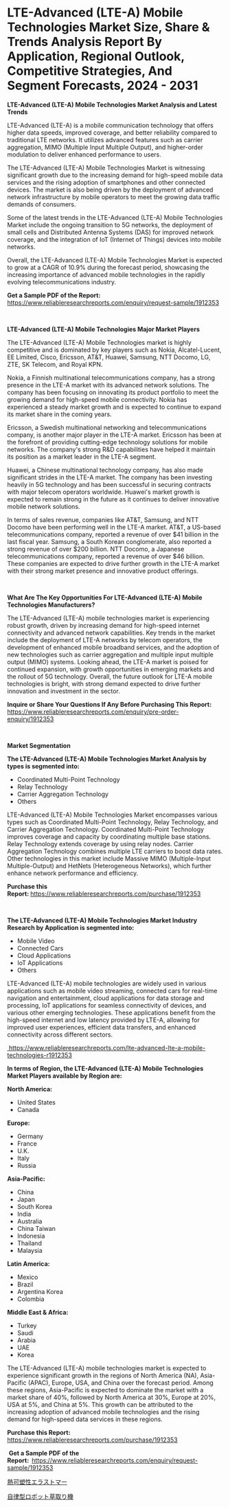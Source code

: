 <p><h1>LTE-Advanced (LTE-A) Mobile Technologies Market Size, Share & Trends Analysis Report By Application, Regional Outlook, Competitive Strategies, And Segment Forecasts, 2024 - 2031</h1></p><p><strong>LTE-Advanced (LTE-A) Mobile Technologies Market Analysis and Latest Trends</strong></p>
<p><p>LTE-Advanced (LTE-A) is a mobile communication technology that offers higher data speeds, improved coverage, and better reliability compared to traditional LTE networks. It utilizes advanced features such as carrier aggregation, MIMO (Multiple Input Multiple Output), and higher-order modulation to deliver enhanced performance to users.</p><p>The LTE-Advanced (LTE-A) Mobile Technologies Market is witnessing significant growth due to the increasing demand for high-speed mobile data services and the rising adoption of smartphones and other connected devices. The market is also being driven by the deployment of advanced network infrastructure by mobile operators to meet the growing data traffic demands of consumers.</p><p>Some of the latest trends in the LTE-Advanced (LTE-A) Mobile Technologies Market include the ongoing transition to 5G networks, the deployment of small cells and Distributed Antenna Systems (DAS) for improved network coverage, and the integration of IoT (Internet of Things) devices into mobile networks.</p><p>Overall, the LTE-Advanced (LTE-A) Mobile Technologies Market is expected to grow at a CAGR of 10.9% during the forecast period, showcasing the increasing importance of advanced mobile technologies in the rapidly evolving telecommunications industry.</p></p>
<p><strong>Get a Sample PDF of the Report:&nbsp;</strong> <a href="https://www.reliableresearchreports.com/enquiry/request-sample/1912353">https://www.reliableresearchreports.com/enquiry/request-sample/1912353</a></p>
<p>&nbsp;</p>
<p><strong>LTE-Advanced (LTE-A) Mobile Technologies Major Market Players</strong></p>
<p><p>The LTE-Advanced (LTE-A) Mobile Technologies market is highly competitive and is dominated by key players such as Nokia, Alcatel-Lucent, EE Limited, Cisco, Ericsson, AT&T, Huawei, Samsung, NTT Docomo, LG, ZTE, SK Telecom, and Royal KPN.</p><p>Nokia, a Finnish multinational telecommunications company, has a strong presence in the LTE-A market with its advanced network solutions. The company has been focusing on innovating its product portfolio to meet the growing demand for high-speed mobile connectivity. Nokia has experienced a steady market growth and is expected to continue to expand its market share in the coming years.</p><p>Ericsson, a Swedish multinational networking and telecommunications company, is another major player in the LTE-A market. Ericsson has been at the forefront of providing cutting-edge technology solutions for mobile networks. The company's strong R&D capabilities have helped it maintain its position as a market leader in the LTE-A segment.</p><p>Huawei, a Chinese multinational technology company, has also made significant strides in the LTE-A market. The company has been investing heavily in 5G technology and has been successful in securing contracts with major telecom operators worldwide. Huawei's market growth is expected to remain strong in the future as it continues to deliver innovative mobile network solutions.</p><p>In terms of sales revenue, companies like AT&T, Samsung, and NTT Docomo have been performing well in the LTE-A market. AT&T, a US-based telecommunications company, reported a revenue of over $41 billion in the last fiscal year. Samsung, a South Korean conglomerate, also reported a strong revenue of over $200 billion. NTT Docomo, a Japanese telecommunications company, reported a revenue of over $46 billion. These companies are expected to drive further growth in the LTE-A market with their strong market presence and innovative product offerings.</p></p>
<p>&nbsp;</p>
<p><strong>What Are The Key Opportunities For LTE-Advanced (LTE-A) Mobile Technologies Manufacturers?</strong></p>
<p><p>The LTE-Advanced (LTE-A) mobile technologies market is experiencing robust growth, driven by increasing demand for high-speed internet connectivity and advanced network capabilities. Key trends in the market include the deployment of LTE-A networks by telecom operators, the development of enhanced mobile broadband services, and the adoption of new technologies such as carrier aggregation and multiple input multiple output (MIMO) systems. Looking ahead, the LTE-A market is poised for continued expansion, with growth opportunities in emerging markets and the rollout of 5G technology. Overall, the future outlook for LTE-A mobile technologies is bright, with strong demand expected to drive further innovation and investment in the sector.</p></p>
<p><strong>Inquire or Share Your Questions If Any Before Purchasing This Report:</strong> <a href="https://www.reliableresearchreports.com/enquiry/pre-order-enquiry/1912353">https://www.reliableresearchreports.com/enquiry/pre-order-enquiry/1912353</a></p>
<p>&nbsp;</p>
<p><strong>Market Segmentation</strong></p>
<p><strong>The LTE-Advanced (LTE-A) Mobile Technologies Market Analysis by types is segmented into:</strong></p>
<p><ul><li>Coordinated Multi-Point Technology</li><li>Relay Technology</li><li>Carrier Aggregation Technology</li><li>Others</li></ul></p>
<p><p>LTE-Advanced (LTE-A) Mobile Technologies Market encompasses various types such as Coordinated Multi-Point Technology, Relay Technology, and Carrier Aggregation Technology. Coordinated Multi-Point Technology improves coverage and capacity by coordinating multiple base stations. Relay Technology extends coverage by using relay nodes. Carrier Aggregation Technology combines multiple LTE carriers to boost data rates. Other technologies in this market include Massive MIMO (Multiple-Input Multiple-Output) and HetNets (Heterogeneous Networks), which further enhance network performance and efficiency.</p></p>
<p><strong>Purchase this Report:&nbsp;</strong><a href="https://www.reliableresearchreports.com/purchase/1912353">https://www.reliableresearchreports.com/purchase/1912353</a></p>
<p>&nbsp;</p>
<p><strong>The LTE-Advanced (LTE-A) Mobile Technologies Market Industry Research by Application is segmented into:</strong></p>
<p><ul><li>Mobile Video</li><li>Connected Cars</li><li>Cloud Applications</li><li>IoT Applications</li><li>Others</li></ul></p>
<p><p>LTE-Advanced (LTE-A) mobile technologies are widely used in various applications such as mobile video streaming, connected cars for real-time navigation and entertainment, cloud applications for data storage and processing, IoT applications for seamless connectivity of devices, and various other emerging technologies. These applications benefit from the high-speed internet and low latency provided by LTE-A, allowing for improved user experiences, efficient data transfers, and enhanced connectivity across different sectors.</p></p>
<p><a href="https://www.reliableresearchreports.com/lte-advanced-lte-a-mobile-technologies-r1912353">&nbsp;https://www.reliableresearchreports.com/lte-advanced-lte-a-mobile-technologies-r1912353</a></p>
<p><strong>In terms of Region, the LTE-Advanced (LTE-A) Mobile Technologies Market Players available by Region are:</strong></p>
<p>
    <p> <strong> North America: </strong>
        <ul>
            <li>United States</li>
            <li>Canada</li>
        </ul>
        </p> 
    <p> <strong> Europe: </strong>
        <ul>
            <li>Germany</li>
            <li>France</li>
            <li>U.K.</li>
            <li>Italy</li>
            <li>Russia</li>
        </ul>
        </p> 
    <p> <strong> Asia-Pacific: </strong>
        <ul>
            <li>China</li>
            <li>Japan</li>
            <li>South Korea</li>
            <li>India</li>
            <li>Australia</li>
            <li>China Taiwan</li>
            <li>Indonesia</li>
            <li>Thailand</li>
            <li>Malaysia</li>
        </ul>
        </p> 
    <p> <strong> Latin America: </strong>
        <ul>
            <li>Mexico</li>
            <li>Brazil</li>
            <li>Argentina Korea</li>
            <li>Colombia</li>
        </ul>
        </p> 
    <p> <strong> Middle East & Africa: </strong>
        <ul>
            <li>Turkey</li>
            <li>Saudi</li>
            <li>Arabia</li>
            <li>UAE</li>
            <li>Korea</li>
        </ul>
    </p>
    </p>
<p><p>The LTE-Advanced (LTE-A) mobile technologies market is expected to experience significant growth in the regions of North America (NA), Asia-Pacific (APAC), Europe, USA, and China over the forecast period. Among these regions, Asia-Pacific is expected to dominate the market with a market share of 40%, followed by North America at 30%, Europe at 20%, USA at 5%, and China at 5%. This growth can be attributed to the increasing adoption of advanced mobile technologies and the rising demand for high-speed data services in these regions.</p></p>
<p><strong>Purchase this Report: </strong><a href="https://www.reliableresearchreports.com/purchase/1912353">https://www.reliableresearchreports.com/purchase/1912353</a></p>
<p>&nbsp;<strong>Get a Sample PDF of the Report:&nbsp;&nbsp;</strong><a href="https://www.reliableresearchreports.com/enquiry/request-sample/1912353">https://www.reliableresearchreports.com/enquiry/request-sample/1912353</a></p>
<p><strong></strong></p>
<p><p><a href="https://medium.com/@nayelibosco2023/%E7%86%B1%E5%8F%AF%E5%A1%91%E6%80%A7%E3%82%A8%E3%83%A9%E3%82%B9%E3%83%88%E3%83%9E%E3%83%BC%E5%B8%82%E5%A0%B4-%E7%A8%AE%E9%A1%9E-%E7%94%A8%E9%80%94-%E3%81%8A%E3%82%88%E3%81%B3%E5%9C%B0%E7%90%86%E3%81%AB%E3%82%88%E3%82%8B%E5%8C%85%E6%8B%AC%E7%9A%84%E8%A9%95%E4%BE%A1-f29cff8bfbf3">熱可塑性エラストマー</a></p><p><a href="https://medium.com/@jasoniller59/%E8%87%AA%E5%BE%8B%E5%9E%8B%E3%83%AD%E3%83%9C%E3%83%83%E3%83%88%E9%99%A4%E8%8D%89%E6%A9%9F%E5%B8%82%E5%A0%B4%E8%A6%8F%E6%A8%A1-%E5%B8%82%E5%A0%B4%E5%B1%95%E6%9C%9B%E3%81%A8%E5%B8%82%E5%A0%B4%E4%BA%88%E6%B8%AC-2024%E5%B9%B4%E3%81%8B%E3%82%892031%E5%B9%B4%E3%81%BE%E3%81%A7-66bcb06e66ad">自律型ロボット草取り機</a></p></p>